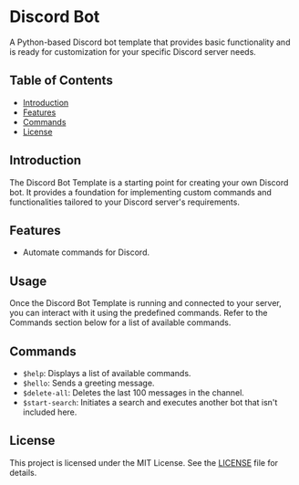 # Discord Bot

A Python-based Discord bot template that provides basic functionality and is ready for customization for your specific Discord server needs.

## Table of Contents

- [Introduction](#introduction)
- [Features](#features)
- [Commands](#commands)
- [License](#license)

## Introduction

The Discord Bot Template is a starting point for creating your own Discord bot. It provides a foundation for implementing custom commands and functionalities tailored to your Discord server's requirements.

## Features

- Automate commands for Discord.

## Usage

Once the Discord Bot Template is running and connected to your server, you can interact with it using the predefined commands. Refer to the Commands section below for a list of available commands.

## Commands

- `$help`: Displays a list of available commands.
- `$hello`: Sends a greeting message.
- `$delete-all`: Deletes the last 100 messages in the channel.
- `$start-search`: Initiates a search and executes another bot that isn't included here.

## License

This project is licensed under the MIT License. See the [LICENSE](LICENSE) file for details.
